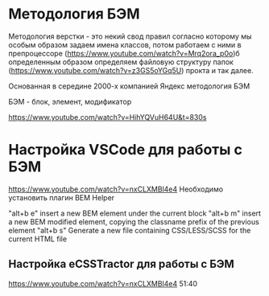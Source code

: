 # Методология БЭМ

Методология верстки - это некий свод правил согласно которому мы особым образом задаем
имена классов, потом работаем с ними в препроцессоре (https://www.youtube.com/watch?v=Mrq2ora_p0o)б
определенным образом определяем файловую структуру папок (https://www.youtube.com/watch?v=z3GS5oYGq5U)
прокта и так далее.

Основанная в середине 2000-х компанией Яндекс методология БЭМ

БЭМ - блок, элемент, модификатор

https://www.youtube.com/watch?v=HihYQVuH64U&t=830s



# Настройка VSCode для работы с БЭМ
https://www.youtube.com/watch?v=nxCLXMBl4e4
Необходимо установить плагин BEM Helper

"alt+b e" insert a new BEM element under the current block
"alt+b m" insert a new BEM modified element, copying the classname prefix of the previous element
"alt+b s" Generate a new file containing CSS/LESS/SCSS for the current HTML file

## Настройка eCSSTractor для работы с БЭМ

https://www.youtube.com/watch?v=nxCLXMBl4e4 51:40

